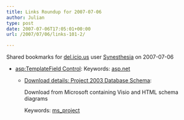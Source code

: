 ```yaml
---
title: Links Roundup for 2007-07-06
author: Julian
type: post
date: 2007-07-06T17:05:01+00:00
url: /2007/07/06/links-101-2/

---
```

Shared bookmarks for [del.icio.us][1] user  [Synesthesia][2] on 2007-07-06

  * [<asp:TemplateField> Control][3]: 
    Keywords: [asp.net][4]</li> 
    
      * [Download details: Project 2003 Database Schema][5]:
  
        Download from Microsoft containing Visio and HTML schema diagrams
  
        Keywords: [ms_project][6]</ul>

 [1]: https://del.icio.us/
 [2]: https://del.icio.us/synesthesia
 [3]: https://msconline.maconstate.edu/tutorials/ASPNET2/ASPNET07/aspnet07-05.aspx "https://msconline.maconstate.edu/tutorials/ASPNET2/ASPNET07/aspnet07-05.aspx"
 [4]: https://del.icio.us/synesthesia/asp.net
 [5]: https://www.microsoft.com/downloads/details.aspx?FamilyID=b7af9ec2-3ac1-4fc8-8e67-d908cdb9faf2&displaylang=en "https://www.microsoft.com/downloads/details.aspx?FamilyID=b7af9ec2-3ac1-4fc8-8e67-d908cdb9faf2&displaylang=en"
 [6]: https://del.icio.us/synesthesia/ms_project